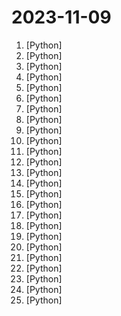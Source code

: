 # 2023-11-09

1. [](https://github.comundefined "A series of large language models trained from scratch by developers @01-ai") [Python]
2. [](https://github.comundefined "DeepSeek Coder: Let the Code Write Itself") [Python]
3. [](https://github.comundefined "Robust Speech Recognition via Large-Scale Weak Supervision") [Python]
4. [](https://github.comundefined "The official Python library for the OpenAI API") [Python]
5. [](https://github.comundefined "aider is AI pair programming in your terminal") [Python]
6. [](https://github.comundefined "OpenChat: Advancing Open-source Language Models with Imperfect Data") [Python]
7. [](https://github.comundefined "Consistency Distilled Diff VAE") [Python]
8. [](https://github.comundefined "Translate the video from one language to another and add dubbing. 将视频从一种语言翻译为另一种语言，并添加配音") [Python]
9. [](https://github.comundefined "Build high-quality LLM apps - from prototyping, testing to production deployment and monitoring.") [Python]
10. [](https://github.comundefined "Langchain-Chatchat（原Langchain-ChatGLM）基于 Langchain 与 ChatGLM 等语言模型的本地知识库问答 | Langchain-Chatchat (formerly langchain-ChatGLM), local knowledge based LLM (like ChatGLM) QA app with langchain") [Python]
11. [](https://github.comundefined "openai function calls for humans") [Python]
12. [](https://github.comundefined "A sample app for the Retrieval-Augmented Generation pattern running in Azure, using Azure Cognitive Search for retrieval and Azure OpenAI large language models to power ChatGPT-style and Q&A experiences.") [Python]
13. [](https://github.comundefined "Impacket is a collection of Python classes for working with network protocols.") [Python]
14. [](https://github.comundefined "Typed interactions with the GitHub API v3") [Python]
15. [](https://github.comundefined "") [Python]
16. [](https://github.comundefined "a state-of-the-art-level open visual language model | 多模态预训练模型") [Python]
17. [](https://github.comundefined "") [Python]
18. [](https://github.comundefined "Python version of the Playwright testing and automation library.") [Python]
19. [](https://github.comundefined "A generative and self-guided robotic agent that endlessly propose and master new skills.") [Python]
20. [](https://github.comundefined "潘多拉，一个让你呼吸顺畅的ChatGPT。Pandora, a ChatGPT client that lets you breathe freely.") [Python]
21. [](https://github.comundefined "pix2tex: Using a ViT to convert images of equations into LaTeX code.") [Python]
22. [](https://github.comundefined "《动手学深度学习》：面向中文读者、能运行、可讨论。中英文版被70多个国家的500多所大学用于教学。") [Python]
23. [](https://github.comundefined "Python - 100天从新手到大师") [Python]
24. [](https://github.comundefined "🐢 The testing framework for ML models, from tabular to LLMs") [Python]
25. [](https://github.comundefined "Apache Airflow - A platform to programmatically author, schedule, and monitor workflows") [Python]
